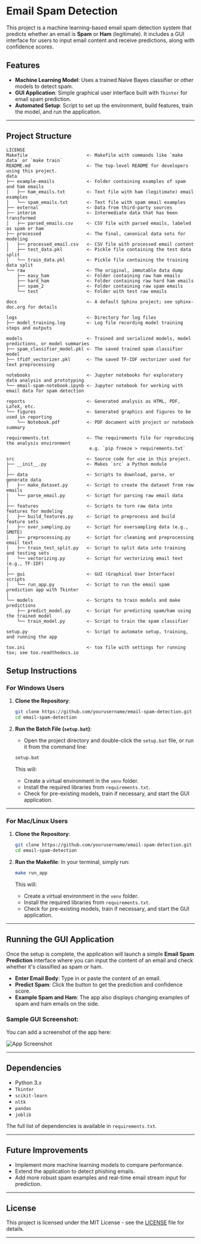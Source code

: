 # Email Spam Detection

This project is a machine learning-based email spam detection system that predicts whether an email is **Spam** or **Ham** (legitimate). It includes a GUI interface for users to input email content and receive predictions, along with confidence scores.

## Features

- **Machine Learning Model**: Uses a trained Naive Bayes classifier or other models to detect spam.
- **GUI Application**: Simple graphical user interface built with `Tkinter` for email spam prediction.
- **Automated Setup**: Script to set up the environment, build features, train the model, and run the application.

---

## Project Structure

```plaintext
LICENSE
Makefile                      <- Makefile with commands like `make data` or `make train`
README.md                     <- The top-level README for developers using this project.
data
├── example-emails            <- Folder containing examples of spam and ham emails
│   ├── ham_emails.txt        <- Text file with ham (legitimate) email examples
│   └── spam_emails.txt       <- Text file with spam email examples
├── external                  <- Data from third-party sources
├── interim                   <- Intermediate data that has been transformed
│   ├── parsed_emails.csv     <- CSV file with parsed emails, labeled as spam or ham
├── processed                 <- The final, canonical data sets for modeling
│   ├── processed_email.csv   <- CSV file with processed email content
│   ├── test_data.pkl         <- Pickle file containing the test data split
│   └── train_data.pkl        <- Pickle file containing the training data split
└── raw                       <- The original, immutable data dump
    ├── easy_ham              <- Folder containing raw ham emails
    ├── hard_ham              <- Folder containing raw hard ham emails
    ├── spam_2                <- Folder containing raw spam emails
    └── test                  <- Folder with test raw emails

docs                          <- A default Sphinx project; see sphinx-doc.org for details

logs                          <- Directory for log files
├── model_training.log        <- Log file recording model training steps and outputs

models                        <- Trained and serialized models, model predictions, or model summaries
├── spam_classifier_model.pkl <- The saved trained spam classifier model
├── tfidf_vectorizer.pkl      <- The saved TF-IDF vectorizer used for text preprocessing

notebooks                     <- Jupyter notebooks for exploratory data analysis and prototyping
└── email-spam-notebook.ipynb <- Jupyter notebook for working with email data for spam detection

reports                       <- Generated analysis as HTML, PDF, LaTeX, etc.
└── figures                   <- Generated graphics and figures to be used in reporting
    └── Notebook.pdf          <- PDF document with project or notebook summary

requirements.txt              <- The requirements file for reproducing the analysis environment
                               e.g. `pip freeze > requirements.txt`

src                           <- Source code for use in this project.
├── __init__.py               <- Makes `src` a Python module
│
├── data                      <- Scripts to download, parse, or generate data
│   ├── make_dataset.py       <- Script to create the dataset from raw emails
│   └── parse_email.py        <- Script for parsing raw email data
│
├── features                  <- Scripts to turn raw data into features for modeling
│   ├── build_features.py     <- Script to preprocess and build feature sets
│   ├── over_sampling.py      <- Script for oversampling data (e.g., SMOTE)
│   ├── preprocessing.py      <- Script for cleaning and preprocessing email text
│   ├── train_test_split.py   <- Script to split data into training and testing sets
│   └── vectorizing.py        <- Script for vectorizing email text (e.g., TF-IDF)
│
├── gui                       <- GUI (Graphical User Interface) scripts
│   └── run_app.py            <- Script to run the email spam prediction app with Tkinter
│
└── models                    <- Scripts to train models and make predictions
    ├── predict_model.py      <- Script for predicting spam/ham using the trained model
    └── train_model.py        <- Script to train the spam classifier

setup.py                      <- Script to automate setup, training, and running the app

tox.ini                       <- tox file with settings for running tox; see tox.readthedocs.io
```

## Setup Instructions

### For Windows Users

1. **Clone the Repository**:
    ```bash
    git clone https://github.com/yourusername/email-spam-detection.git
    cd email-spam-detection
    ```

2. **Run the Batch File (`setup.bat`)**:
    - Open the project directory and double-click the `setup.bat` file, or run it from the command line:
    ```bash
    setup.bat
    ```

    This will:
    - Create a virtual environment in the `venv` folder.
    - Install the required libraries from `requirements.txt`.
    - Check for pre-existing models, train if necessary, and start the GUI application.

---

### For Mac/Linux Users

1. **Clone the Repository**:
    ```bash
    git clone https://github.com/yourusername/email-spam-detection.git
    cd email-spam-detection
    ```

2. **Run the Makefile**:
    In your terminal, simply run:
    ```bash
    make run_app
    ```

    This will:
    - Create a virtual environment in the `venv` folder.
    - Install the required libraries from `requirements.txt`.
    - Check for pre-existing models, train if necessary, and start the GUI application.

---

## Running the GUI Application

Once the setup is complete, the application will launch a simple **Email Spam Prediction** interface where you can input the content of an email and check whether it's classified as spam or ham.

- **Enter Email Body**: Type in or paste the content of an email.
- **Predict Spam**: Click the button to get the prediction and confidence score.
- **Example Spam and Ham**: The app also displays changing examples of spam and ham emails on the side.

### Sample GUI Screenshot:

You can add a screenshot of the app here:

![App Screenshot](add-your-image-link-here)

---

## Dependencies

- Python 3.x
- `Tkinter`
- `scikit-learn`
- `nltk`
- `pandas`
- `joblib`

The full list of dependencies is available in `requirements.txt`.

---

## Future Improvements

- Implement more machine learning models to compare performance.
- Extend the application to detect phishing emails.
- Add more robust spam examples and real-time email stream input for prediction.

---

## License

This project is licensed under the MIT License - see the [LICENSE](LICENSE) file for details.

---
